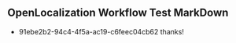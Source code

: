 ## OpenLocalization Workflow Test MarkDown
* 91ebe2b2-94c4-4f5a-ac19-c6feec04cb62 thanks!

<!--HONumber=Jul16_HO4-->


